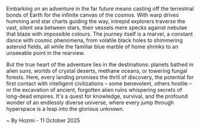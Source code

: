 
Embarking on an adventure in the far future means casting off the terrestrial bonds of Earth for the infinite canvas of the cosmos. With warp drives humming and star charts guiding the way, intrepid explorers traverse the vast, silent sea between stars, their vessels mere specks against nebulae that blaze with impossible colours. The journey itself is a marvel, a constant dance with cosmic phenomena, from volatile black holes to shimmering asteroid fields, all while the familiar blue marble of home shrinks to an unseeable point in the rearview.

But the true heart of the adventure lies in the destinations: planets bathed in alien suns, worlds of crystal deserts, methane oceans, or towering fungal forests. Here, every landing promises the thrill of discovery, the potential for first contact with intelligent civilizations – some benevolent, others hostile – or the excavation of ancient, forgotten alien ruins whispering secrets of long-dead empires. It's a quest for knowledge, survival, and the profound wonder of an endlessly diverse universe, where every jump through hyperspace is a leap into the glorious unknown.

~ By Hozmi - 11 October 2025
